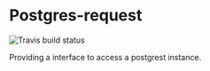 # Postgres-request
![Travis build status](https://travis-ci.org/lewisjared/postgrest-request.svg?branch=master)

Providing a interface to access a postgrest instance.

